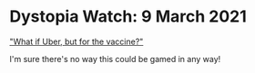 # Dystopia Watch: 9 March 2021

["What if Uber, but for the vaccine?"](https://www.theverge.com/2021/3/9/22320344/dr-b-covid-vaccine-standby-list-coronavirus-immunization-overflow)

I'm sure there's no way this could be gamed in any way!